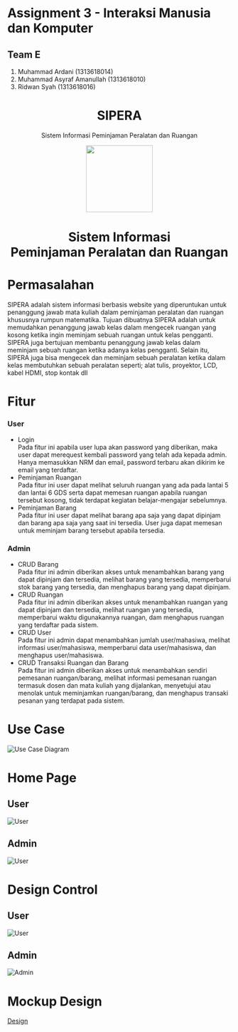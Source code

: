 # Assignment 3 - Interaksi Manusia dan Komputer

## Team E
1. Muhammad Ardani              (1313618014)
2. Muhammad Asyraf Amanullah    (1313618010)
3. Ridwan Syah                  (1313618016)

<h1 align="center">SIPERA</h1>
<p align="center">Sistem Informasi Peminjaman Peralatan dan Ruangan</p>

<p align="center"> 
    <img src="logo.png" align="center" width="150"></img>
</p>

<h1 align="center"> Sistem Informasi </br> Peminjaman Peralatan dan Ruangan </h1>


# Permasalahan
SIPERA adalah sistem informasi berbasis website yang diperuntukan untuk penanggung jawab mata kuliah dalam peminjaman peralatan dan ruangan khususnya rumpun matematika.
Tujuan dibuatnya SIPERA adalah untuk memudahkan penanggung jawab kelas dalam mengecek ruangan yang kosong ketika ingin meminjam sebuah ruangan untuk kelas pengganti. SIPERA juga bertujuan membantu penanggung jawab kelas dalam meminjam sebuah ruangan ketika adanya kelas pengganti. Selain itu, SIPERA juga bisa mengecek dan meminjam sebuah peralatan ketika dalam kelas membutuhkan sebuah peralatan seperti; alat tulis, proyektor, LCD, kabel HDMI, stop kontak dll

# Fitur

### User
- Login <br> Pada fitur ini apabila user lupa akan password yang diberikan, maka user dapat merequest kembali password yang telah ada kepada admin. Hanya memasukkan NRM dan email, password terbaru akan dikirim ke email yang terdaftar.
- Peminjaman Ruangan <br> Pada fitur ini user dapat melihat seluruh ruangan yang ada pada lantai 5 dan lantai 6 GDS serta dapat memesan ruangan apabila ruangan tersebut kosong, tidak terdapat kegiatan belajar-mengajar sebelumnya.
- Peminjaman Barang <br> Pada fitur ini user dapat melihat barang apa saja yang dapat dipinjam dan barang apa saja yang saat ini tersedia. User juga dapat memesan untuk meminjam barang tersebut apabila tersedia.

### Admin
- CRUD Barang <br> Pada fitur ini admin diberikan akses untuk menambahkan barang yang dapat dipinjam dan tersedia, melihat barang yang tersedia, memperbarui stok barang yang tersedia, dan menghapus barang yang dapat dipinjam.
- CRUD Ruangan <br> Pada fitur ini admin diberikan akses untuk menambahkan ruangan yang dapat dipinjam dan tersedia, melihat ruangan yang tersedia, memperbarui waktu digunakannya ruangan, dam menghapus ruangan yang terdaftar pada sistem.
- CRUD User <br> Pada fitur ini admin dapat menambahkan jumlah user/mahasiwa, melihat informasi user/mahasiswa, memperbarui data user/mahasiswa, dan menghapus user/mahasiswa.
- CRUD Transaksi Ruangan dan Barang <br> Pada fitur ini admin diberikan akses untuk menambahkan sendiri pemesanan ruangan/barang, melihat informasi pemesanan ruangan termasuk dosen dan mata kuliah yang dijalankan, menyetujui atau menolak untuk meminjamkan ruangan/barang, dan menghapus transaki pesanan yang terdapat pada sistem.

# Use Case

![Use Case Diagram](docs/Diagram/sipera.png)

# Home Page
## User
![User](docs/Mock-Up/User/Homepage.jpg)
## Admin
![User](docs/Mock-Up/Admin/dashboard.png)

# Design Control
## User
![User](docs/Diagram/design-control-user.png)

## Admin
![Admin](docs/Diagram/design-control-admin.png)

# Mockup Design
[Design](docs/Mock-Up)

